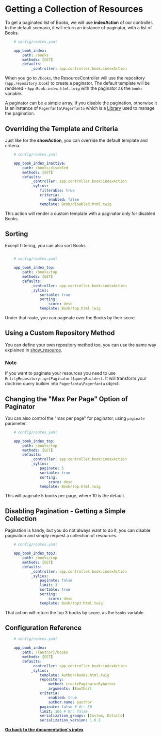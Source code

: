 # Getting a Collection of Resources

To get a paginated list of Books, we will use **indexAction** of our controller.
In the default scenario, it will return an instance of paginator, with a list of Books.

```yaml
    # config/routes.yaml

    app_book_index:
        path: /books
        methods: [GET]
        defaults:
            _controller: app.controller.book:indexAction
```
When you go to ``/books``, the ResourceController will use the repository (``app.repository.book``) to create a paginator.
The default template will be rendered - ``App:Book:index.html.twig`` with the paginator as the ``books`` variable.

A paginator can be a simple array, if you disable the pagination, otherwise it is an instance of ``Pagerfanta\Pagerfanta``
which is a [Library](https://github.com/whiteoctober/Pagerfanta) used to manage the pagination.

## Overriding the Template and Criteria

Just like for the **showAction**, you can override the default template and criteria.

```yaml
    # config/routes.yaml

    app_book_index_inactive:
        path: /books/disabled
        methods: [GET]
        defaults:
            _controller: app.controller.book:indexAction
            _sylius:
                filterable: true
                criteria:
                    enabled: false
                template: Book/disabled.html.twig
```
This action will render a custom template with a paginator only for disabled Books.

## Sorting

Except filtering, you can also sort Books.

```yaml

    # config/routes.yaml

    app_book_index_top:
        path: /books/top
        methods: [GET]
        defaults:
            _controller: app.controller.book:indexAction
            _sylius:
                sortable: true
                sorting:
                    score: desc
                template: Book/top.html.twig
```
Under that route, you can paginate over the Books by their score.

## Using a Custom Repository Method

You can define your own repository method too, you can use the same way explained
in [show_resource](http://docs.sylius.com/en/latest/components_and_bundles/bundles/SyliusResourceBundle/show_resource.html#using-custom-repository-methods).

### **Note**
If you want to paginate your resources you need to use ``EntityRepository::getPaginator($queryBuilder)``.
It will transform your doctrine query builder into ``Pagerfanta\Pagerfanta`` object.

## Changing the "Max Per Page" Option of Paginator

You can also control the "max per page" for paginator, using ``paginate`` parameter.

```yaml
    # config/routes.yaml

    app_book_index_top:
        path: /books/top
        methods: [GET]
        defaults:
            _controller: app.controller.book:indexAction
            _sylius:
                paginate: 5
                sortable: true
                sorting:
                    score: desc
                template: Book/top.html.twig
```
This will paginate 5 books per page, where 10 is the default.

## Disabling Pagination - Getting a Simple Collection

Pagination is handy, but you do not always want to do it, you can disable pagination and simply request a collection of resources.

```yaml
    # config/routes.yaml

    app_book_index_top3:
        path: /books/top
        methods: [GET]
        defaults:
            _controller: app.controller.book:indexAction
            _sylius:
                paginate: false
                limit: 3
                sortable: true
                sorting:
                    score: desc
                template: Book/top3.html.twig
```
That action will return the top 3 books by score, as the ``books`` variable.

## Configuration Reference


```yaml
    # config/routes.yaml

    app_book_index:
        path: /{author}/books
        methods: [GET]
        defaults:
            _controller: app.controller.book:indexAction
            _sylius:
                template: Author/books.html.twig
                repository:
                    method: createPaginatorByAuthor
                    arguments: [$author]
                criteria:
                    enabled: true
                    author.name: $author
                paginate: false # Or: 50
                limit: 100 # Or: false
                serialization_groups: [Custom, Details]
                serialization_version: 1.0.2
```
**[Go back to the documentation's index](index.md)**
